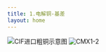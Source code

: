```yaml
---
title: 1.电解铜-基差
layout: home
---
```


![CIF进口粗铜示意图](https://basemetalwork-1322034489.cos.ap-shanghai.myqcloud.com/CIF%E8%BF%9B%E5%8F%A3%E7%B2%97%E9%93%9C.png)
![CMX1-2](https://basemetalwork-1322034489.cos.ap-shanghai.myqcloud.com/CMX%EF%BC%9A%E8%BF%9E%E4%B8%80-%E8%BF%9E%E4%BA%8C.png)
